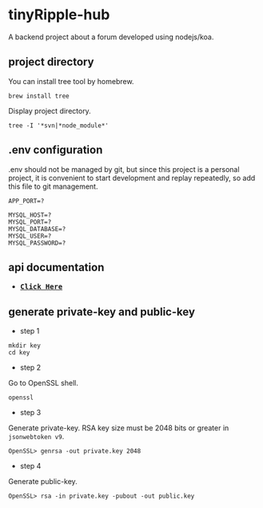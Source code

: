 # tinyRipple-hub

A backend project about a forum developed using nodejs/koa.

## project directory

You can install tree tool by homebrew.

```shell
brew install tree
```

Display project directory.

```shell
tree -I '*svn|*node_module*'
```

## .env configuration

.env should not be managed by git, but since this project is a personal project, it is convenient to start development and replay repeatedly, so add this file to git management.

```shell
APP_PORT=?

MYSQL_HOST=?
MYSQL_PORT=?
MYSQL_DATABASE=?
MYSQL_USER=?
MYSQL_PASSWORD=?
```

## api documentation

- <samp><b><a href="https://tinyripple.notion.site/tinyRipple-hub-99cfe913728e49f9b272d40e048f711a">Click Here</a></b></samp>

## generate private-key and public-key

- step 1

```shell
mkdir key
cd key
```

- step 2

Go to OpenSSL shell.

```shell
openssl
```

- step 3

Generate private-key. RSA key size must be 2048 bits or greater in `jsonwebtoken v9`.

```shell
OpenSSL> genrsa -out private.key 2048
```

- step 4

Generate public-key.

```shell
OpenSSL> rsa -in private.key -pubout -out public.key
```
